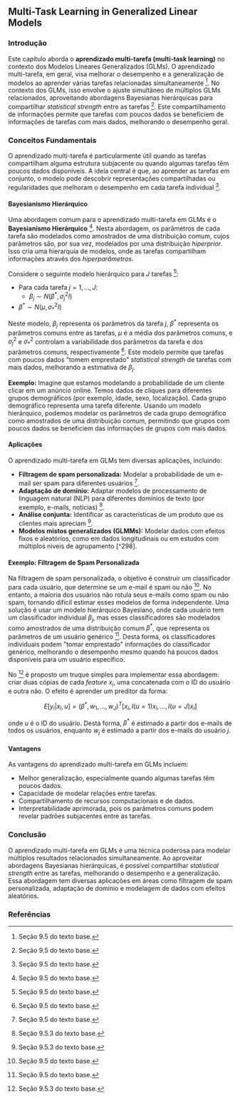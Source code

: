 ## Multi-Task Learning in Generalized Linear Models

### Introdução
Este capítulo aborda o **aprendizado multi-tarefa (multi-task learning)** no contexto dos Modelos Lineares Generalizados (GLMs). O aprendizado multi-tarefa, em geral, visa melhorar o desempenho e a generalização de modelos ao aprender várias tarefas relacionadas simultaneamente [^296]. No contexto dos GLMs, isso envolve o ajuste simultâneo de múltiplos GLMs relacionados, aproveitando abordagens Bayesianas hierárquicas para compartilhar *statistical strength* entre as tarefas [^296]. Este compartilhamento de informações permite que tarefas com poucos dados se beneficiem de informações de tarefas com mais dados, melhorando o desempenho geral.

### Conceitos Fundamentais

O aprendizado multi-tarefa é particularmente útil quando as tarefas compartilham alguma estrutura subjacente ou quando algumas tarefas têm poucos dados disponíveis. A ideia central é que, ao aprender as tarefas em conjunto, o modelo pode descobrir representações compartilhadas ou regularidades que melhoram o desempenho em cada tarefa individual [^296].

#### Bayesianismo Hierárquico
Uma abordagem comum para o aprendizado multi-tarefa em GLMs é o **Bayesianismo Hierárquico** [^296]. Nesta abordagem, os parâmetros de cada tarefa são modelados como amostrados de uma distribuição comum, cujos parâmetros são, por sua vez, modelados por uma distribuição *hiperprior*. Isso cria uma hierarquia de modelos, onde as tarefas compartilham informações através dos *hiperparâmetros*.

Considere o seguinte modelo hierárquico para $J$ tarefas [^296]:
*   Para cada tarefa $j = 1, \dots, J$:
    *   $\beta_j \sim N(\beta^*, \sigma_j^2I)$
*   $\beta^* \sim N(\mu, \sigma_*^2I)$

Neste modelo, $\beta_j$ representa os parâmetros da tarefa $j$, $\beta^*$ representa os parâmetros comuns entre as tarefas, $\mu$ é a média dos parâmetros comuns, e $\sigma_j^2$ e $\sigma_*^2$ controlam a variabilidade dos parâmetros da tarefa e dos parâmetros comuns, respectivamente [^296]. Este modelo permite que tarefas com poucos dados "tomem emprestado" *statistical strength* de tarefas com mais dados, melhorando a estimativa de $\beta_j$.

**Exemplo:**
Imagine que estamos modelando a probabilidade de um cliente clicar em um anúncio online. Temos dados de cliques para diferentes grupos demográficos (por exemplo, idade, sexo, localização). Cada grupo demográfico representa uma tarefa diferente. Usando um modelo hierárquico, podemos modelar os parâmetros de cada grupo demográfico como amostrados de uma distribuição comum, permitindo que grupos com poucos dados se beneficiem das informações de grupos com mais dados.

#### Aplicações
O aprendizado multi-tarefa em GLMs tem diversas aplicações, incluindo:
*   **Filtragem de spam personalizada:** Modelar a probabilidade de um e-mail ser spam para diferentes usuários [^296].
*   **Adaptação de domínio:** Adaptar modelos de processamento de linguagem natural (NLP) para diferentes domínios de texto (por exemplo, e-mails, notícias) [^297].
*   **Análise conjunta:** Identificar as características de um produto que os clientes mais apreciam [^297].
*   **Modelos mistos generalizados (GLMMs):** Modelar dados com efeitos fixos e aleatórios, como em dados longitudinais ou em estudos com múltiplos níveis de agrupamento [^298].

#### Exemplo: Filtragem de Spam Personalizada
Na filtragem de spam personalizada, o objetivo é construir um classificador para cada usuário, que determine se um e-mail é spam ou não [^296]. No entanto, a maioria dos usuários não rotula seus e-mails como spam ou não spam, tornando difícil estimar esses modelos de forma independente. Uma solução é usar um modelo hierárquico Bayesiano, onde cada usuário tem um classificador individual $\beta_j$, mas esses classificadores são modelados como amostrados de uma distribuição comum $\beta^*$, que representa os parâmetros de um usuário genérico [^296]. Desta forma, os classificadores individuais podem "tomar emprestado" informações do classificador genérico, melhorando o desempenho mesmo quando há poucos dados disponíveis para um usuário específico.

No [^297] é proposto um truque simples para implementar essa abordagem: criar duas cópias de cada *feature* $x_i$, uma concatenada com o ID do usuário e outra não. O efeito é aprender um preditor da forma:

$$E[y_i|x_i, u] = (\beta^*, w_1, \dots, w_J)^T[x_i, I(u=1)x_i, \dots, I(u=J)x_i]$$

onde $u$ é o ID do usuário. Desta forma, $\beta^*$ é estimado a partir dos e-mails de todos os usuários, enquanto $w_j$ é estimado a partir dos e-mails do usuário $j$.

#### Vantagens
As vantagens do aprendizado multi-tarefa em GLMs incluem:
*   Melhor generalização, especialmente quando algumas tarefas têm poucos dados.
*   Capacidade de modelar relações entre tarefas.
*   Compartilhamento de recursos computacionais e de dados.
*   Interpretabilidade aprimorada, pois os parâmetros comuns podem revelar padrões subjacentes entre as tarefas.

### Conclusão

O aprendizado multi-tarefa em GLMs é uma técnica poderosa para modelar múltiplos resultados relacionados simultaneamente. Ao aproveitar abordagens Bayesianas hierárquicas, é possível compartilhar *statistical strength* entre as tarefas, melhorando o desempenho e a generalização. Essa abordagem tem diversas aplicações em áreas como filtragem de spam personalizada, adaptação de domínio e modelagem de dados com efeitos aleatórios.

### Referências
[^296]: Seção 9.5 do texto base.
[^297]: Seção 9.5.3 do texto base.

<!-- END -->